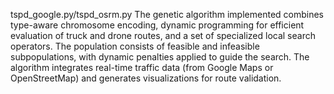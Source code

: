tspd_google.py/tspd_osrm.py
The genetic algorithm implemented combines type-aware chromosome encoding, dynamic programming for efficient evaluation of truck and drone routes, and a set of specialized local search operators. 
The population consists of feasible and infeasible subpopulations, with dynamic penalties applied to guide the search. 
The algorithm integrates real-time traffic data (from Google Maps or OpenStreetMap) and generates visualizations for route validation.